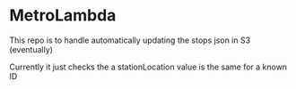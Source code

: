 # MetroLambda

This repo is to handle automatically updating the stops json in S3 (eventually)

Currently it just checks the a stationLocation value is the same for a known ID
